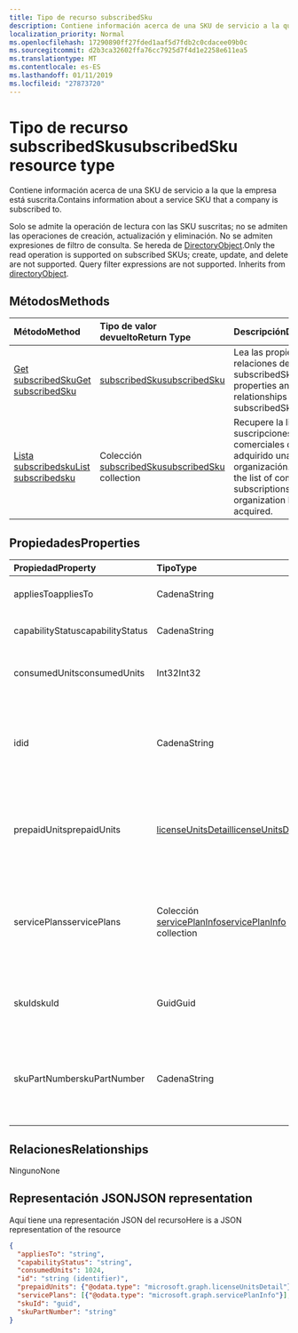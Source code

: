 ```yaml
---
title: Tipo de recurso subscribedSku
description: Contiene información acerca de una SKU de servicio a la que la empresa está suscrita.
localization_priority: Normal
ms.openlocfilehash: 17290890ff27fded1aaf5d7fdb2c0cdacee09b0c
ms.sourcegitcommit: d2b3ca32602ffa76cc7925d7f4d1e2258e611ea5
ms.translationtype: MT
ms.contentlocale: es-ES
ms.lasthandoff: 01/11/2019
ms.locfileid: "27873720"
---
```

# <a name="subscribedsku-resource-type"></a><span data-ttu-id="cbdb1-103">Tipo de recurso subscribedSku</span><span class="sxs-lookup"><span data-stu-id="cbdb1-103">subscribedSku resource type</span></span>

<span data-ttu-id="cbdb1-104">Contiene información acerca de una SKU de servicio a la que la empresa está suscrita.</span><span class="sxs-lookup"><span data-stu-id="cbdb1-104">Contains information about a service SKU that a company is subscribed to.</span></span>

<span data-ttu-id="cbdb1-p101">Solo se admite la operación de lectura con las SKU suscritas; no se admiten las operaciones de creación, actualización y eliminación. No se admiten expresiones de filtro de consulta. Se hereda de [DirectoryObject](directoryobject.md).</span><span class="sxs-lookup"><span data-stu-id="cbdb1-p101">Only the read operation is supported on subscribed SKUs; create, update, and delete are not supported. Query filter expressions are not supported. Inherits from [directoryObject](directoryobject.md).</span></span>

## <a name="methods"></a><span data-ttu-id="cbdb1-108">Métodos</span><span class="sxs-lookup"><span data-stu-id="cbdb1-108">Methods</span></span>
| <span data-ttu-id="cbdb1-109">Método</span><span class="sxs-lookup"><span data-stu-id="cbdb1-109">Method</span></span>           | <span data-ttu-id="cbdb1-110">Tipo de valor devuelto</span><span class="sxs-lookup"><span data-stu-id="cbdb1-110">Return Type</span></span>    |<span data-ttu-id="cbdb1-111">Descripción</span><span class="sxs-lookup"><span data-stu-id="cbdb1-111">Description</span></span>|
|:---------------|:--------|:----------|
|[<span data-ttu-id="cbdb1-112">Get subscribedSku</span><span class="sxs-lookup"><span data-stu-id="cbdb1-112">Get subscribedSku</span></span>](../api/subscribedsku-get.md) | [<span data-ttu-id="cbdb1-113">subscribedSku</span><span class="sxs-lookup"><span data-stu-id="cbdb1-113">subscribedSku</span></span>](subscribedsku.md) |<span data-ttu-id="cbdb1-114">Lea las propiedades y relaciones del objeto subscribedSku.</span><span class="sxs-lookup"><span data-stu-id="cbdb1-114">Read properties and relationships of subscribedSku object.</span></span>|
|[<span data-ttu-id="cbdb1-115">Lista subscribedsku</span><span class="sxs-lookup"><span data-stu-id="cbdb1-115">List subscribedsku</span></span>](../api/subscribedsku-list.md) | <span data-ttu-id="cbdb1-116">Colección [subscribedSku](subscribedsku.md)</span><span class="sxs-lookup"><span data-stu-id="cbdb1-116">[subscribedSku](subscribedsku.md) collection</span></span> |<span data-ttu-id="cbdb1-117">Recupere la lista de suscripciones comerciales que ha adquirido una organización.</span><span class="sxs-lookup"><span data-stu-id="cbdb1-117">Retrieve the list of commercial subscriptions that an organization has acquired.</span></span>|

## <a name="properties"></a><span data-ttu-id="cbdb1-118">Propiedades</span><span class="sxs-lookup"><span data-stu-id="cbdb1-118">Properties</span></span>
| <span data-ttu-id="cbdb1-119">Propiedad</span><span class="sxs-lookup"><span data-stu-id="cbdb1-119">Property</span></span>     | <span data-ttu-id="cbdb1-120">Tipo</span><span class="sxs-lookup"><span data-stu-id="cbdb1-120">Type</span></span>   |<span data-ttu-id="cbdb1-121">Descripción</span><span class="sxs-lookup"><span data-stu-id="cbdb1-121">Description</span></span>|
|:---------------|:--------|:----------|
|<span data-ttu-id="cbdb1-122">appliesTo</span><span class="sxs-lookup"><span data-stu-id="cbdb1-122">appliesTo</span></span>|<span data-ttu-id="cbdb1-123">Cadena</span><span class="sxs-lookup"><span data-stu-id="cbdb1-123">String</span></span>| <span data-ttu-id="cbdb1-124">Por ejemplo, "usuario" o "empresa".</span><span class="sxs-lookup"><span data-stu-id="cbdb1-124">For example, "User" or "Company".</span></span> |
|<span data-ttu-id="cbdb1-125">capabilityStatus</span><span class="sxs-lookup"><span data-stu-id="cbdb1-125">capabilityStatus</span></span>|<span data-ttu-id="cbdb1-126">Cadena</span><span class="sxs-lookup"><span data-stu-id="cbdb1-126">String</span></span>| <span data-ttu-id="cbdb1-127">Por ejemplo, "habilitado".</span><span class="sxs-lookup"><span data-stu-id="cbdb1-127">For example, "Enabled".</span></span> |
|<span data-ttu-id="cbdb1-128">consumedUnits</span><span class="sxs-lookup"><span data-stu-id="cbdb1-128">consumedUnits</span></span>|<span data-ttu-id="cbdb1-129">Int32</span><span class="sxs-lookup"><span data-stu-id="cbdb1-129">Int32</span></span>| <span data-ttu-id="cbdb1-130">El número de licencias asignadas.</span><span class="sxs-lookup"><span data-stu-id="cbdb1-130">The number of licenses that have been assigned.</span></span> |
|<span data-ttu-id="cbdb1-131">id</span><span class="sxs-lookup"><span data-stu-id="cbdb1-131">id</span></span>|<span data-ttu-id="cbdb1-132">Cadena</span><span class="sxs-lookup"><span data-stu-id="cbdb1-132">String</span></span>| <span data-ttu-id="cbdb1-p102">El identificador único del recurso del objeto sku suscrito. Clave, no admite valores NULL.</span><span class="sxs-lookup"><span data-stu-id="cbdb1-p102">The unique identifier for the subscribed sku object. Key, not nullable.</span></span> |
|<span data-ttu-id="cbdb1-135">prepaidUnits</span><span class="sxs-lookup"><span data-stu-id="cbdb1-135">prepaidUnits</span></span>|[<span data-ttu-id="cbdb1-136">licenseUnitsDetail</span><span class="sxs-lookup"><span data-stu-id="cbdb1-136">licenseUnitsDetail</span></span>](licenseunitsdetail.md)| <span data-ttu-id="cbdb1-137">Información sobre el número y el estado de las licencias prepagadas.</span><span class="sxs-lookup"><span data-stu-id="cbdb1-137">Information about the number and status of prepaid licenses.</span></span> |
|<span data-ttu-id="cbdb1-138">servicePlans</span><span class="sxs-lookup"><span data-stu-id="cbdb1-138">servicePlans</span></span>|<span data-ttu-id="cbdb1-139">Colección [servicePlanInfo](serviceplaninfo.md)</span><span class="sxs-lookup"><span data-stu-id="cbdb1-139">[servicePlanInfo](serviceplaninfo.md) collection</span></span>| <span data-ttu-id="cbdb1-p103">Información acerca de los planes de servicio que están disponibles con el SKU. No admite valores NULL</span><span class="sxs-lookup"><span data-stu-id="cbdb1-p103">Information about the service plans that are available with the SKU. Not nullable</span></span> |
|<span data-ttu-id="cbdb1-142">skuId</span><span class="sxs-lookup"><span data-stu-id="cbdb1-142">skuId</span></span>|<span data-ttu-id="cbdb1-143">Guid</span><span class="sxs-lookup"><span data-stu-id="cbdb1-143">Guid</span></span>| <span data-ttu-id="cbdb1-144">El identificador único (GUID) para el SKU de servicio.</span><span class="sxs-lookup"><span data-stu-id="cbdb1-144">The unique identifier (GUID) for the service SKU.</span></span> |
|<span data-ttu-id="cbdb1-145">skuPartNumber</span><span class="sxs-lookup"><span data-stu-id="cbdb1-145">skuPartNumber</span></span>|<span data-ttu-id="cbdb1-146">Cadena</span><span class="sxs-lookup"><span data-stu-id="cbdb1-146">String</span></span>| <span data-ttu-id="cbdb1-147">La parte numérica del SKU, por ejemplo: "AAD_PREMIUM" o "RMSBASIC".</span><span class="sxs-lookup"><span data-stu-id="cbdb1-147">The SKU part number; for example: "AAD_PREMIUM" or "RMSBASIC".</span></span> |

## <a name="relationships"></a><span data-ttu-id="cbdb1-148">Relaciones</span><span class="sxs-lookup"><span data-stu-id="cbdb1-148">Relationships</span></span>
<span data-ttu-id="cbdb1-149">Ninguno</span><span class="sxs-lookup"><span data-stu-id="cbdb1-149">None</span></span>

## <a name="json-representation"></a><span data-ttu-id="cbdb1-150">Representación JSON</span><span class="sxs-lookup"><span data-stu-id="cbdb1-150">JSON representation</span></span>

<span data-ttu-id="cbdb1-151">Aquí tiene una representación JSON del recurso</span><span class="sxs-lookup"><span data-stu-id="cbdb1-151">Here is a JSON representation of the resource</span></span>

<!--{
  "blockType": "resource",
  "optionalProperties": [],
  "keyProperty": "id",
  "baseType": "microsoft.graph.entity",
  "@odata.type": "microsoft.graph.subscribedSku",
  "@odata.annotations": [
    {
      "capabilities": {
        "skippable": false,
        "toppable": false,
        "countable": false,
        "expandable": false,
        "filterable": false,
        "referenceable": false,
        "selectable": false
      }
    }
  ]
}-->

```json
{
  "appliesTo": "string",
  "capabilityStatus": "string",
  "consumedUnits": 1024,
  "id": "string (identifier)",
  "prepaidUnits": {"@odata.type": "microsoft.graph.licenseUnitsDetail"},
  "servicePlans": [{"@odata.type": "microsoft.graph.servicePlanInfo"}],
  "skuId": "guid",
  "skuPartNumber": "string"
}

```
<!-- uuid: 8fcb5dbc-d5aa-4681-8e31-b001d5168d79
2015-10-25 14:57:30 UTC -->
<!-- {
  "type": "#page.annotation",
  "description": "subscribedSku resource",
  "keywords": "",
  "section": "documentation",
  "tocPath": ""
}-->
